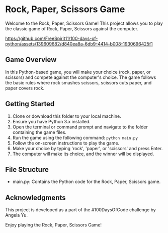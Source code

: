 # Rock, Paper, Scissors Game

Welcome to the Rock, Paper, Scissors Game! This project allows you to play the classic game of Rock, Paper, Scissors against the computer.

https://github.com/FreeSpirit11/100-days-of-python/assets/139609682/d840ea8a-6db9-4414-b008-1930696425f1

## Game Overview
In this Python-based game, you will make your choice (rock, paper, or scissors) and compete against the computer's choice. The game follows the basic rules where rock smashes scissors, scissors cuts paper, and paper covers rock.

## Getting Started
1. Clone or download this folder to your local machine.
2. Ensure you have Python 3.x installed.
3. Open the terminal or command prompt and navigate to the folder containing the game files.
4. Run the game using the following command: `python main.py`
5. Follow the on-screen instructions to play the game.
6. Make your choice by typing 'rock', 'paper', or 'scissors' and press Enter.
7. The computer will make its choice, and the winner will be displayed.

## File Structure
- main.py: Contains the Python code for the Rock, Paper, Scissors game.

## Acknowledgments
This project is developed as a part of the #100DaysOfCode challenge by Angela Yu.

Enjoy playing the Rock, Paper, Scissors Game!
